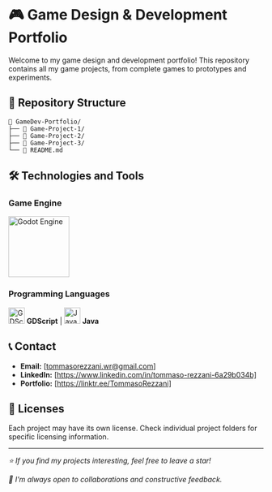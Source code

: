 # 🎮 Game Design & Development Portfolio  

Welcome to my game design and development portfolio! This repository contains all my game projects, from complete games to prototypes and experiments.

## 📁 Repository Structure

```
📂 GameDev-Portfolio/
├── 📂 Game-Project-1/
├── 📂 Game-Project-2/
├── 📂 Game-Project-3/
└── 📄 README.md
```

## 🛠️ Technologies and Tools

### Game Engine
<img src="https://godotengine.org/assets/press/logo_vertical_color_light.svg" width="120" alt="Godot Engine">

### Programming Languages
<img src="https://upload.wikimedia.org/wikipedia/commons/6/6a/Godot_icon.svg" width="32" alt="GDScript"> **GDScript** | <img src="https://cdn.jsdelivr.net/gh/devicons/devicon/icons/java/java-original.svg" width="32" alt="Java"> **Java**

## 📞 Contact

- **Email:** [tommasorezzani.wr@gmail.com]
- **LinkedIn:** [https://www.linkedin.com/in/tommaso-rezzani-6a29b034b]
- **Portfolio:** [https://linktr.ee/TommasoRezzani]

## 📝 Licenses

Each project may have its own license. Check individual project folders for specific licensing information.

---

*⭐ If you find my projects interesting, feel free to leave a star!*

*🤝 I'm always open to collaborations and constructive feedback.*
